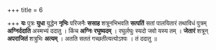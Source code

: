+++
title = 6

+++
**यः** पुत्रः **युधा** युद्धेन **नृभिः** परिजनैः **ससाह** शत्रूनभिभवति **सत्पतिं** सतां पालयितारं तथाविधं पुत्रम् **अग्निर्ददाति** अस्मभ्यं ददातु । किंच **अग्निः** **रघुष्यदम्** । रघुर्लघुः स्यदो जवो यस्य तम् । **जेतारं** शत्रून् **अपराजितं** शत्रुभिः **अत्यम्** । अतति सततं गच्छतीत्यत्योऽश्वः । तं ददातु ॥
